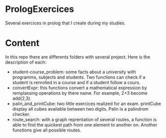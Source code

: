 # PrologExercices

Several exercices in prolog that I create during my studies.

# Content

In this repo there are differents folders with several project. Here is the description of each:

- student-course_problem: some facts about a university with programms, subjects and students. Two functions can check if a student is renrolled in a course and if a student follow a cours.
- convertExpr: this functions convert a mathematical expression by remplassing operations by there name. For example, 2+3 become add(2,3).
- palin_and_printCube: two little exercices realized for an exam. printCube display all cubes available between two digits. Palin is a palindrom checker.
- route_search: with a graph reprentation of several routes, a function is able to find the quickest path from one element to another on. Another functions give all possible routes.